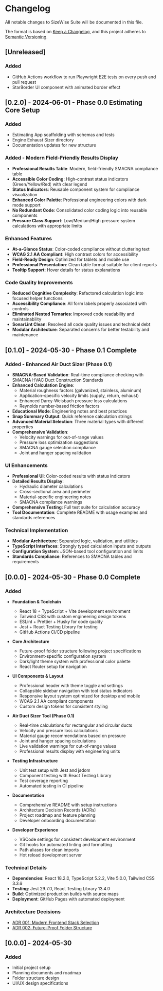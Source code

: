# Changelog

All notable changes to SizeWise Suite will be documented in this file.

The format is based on [Keep a Changelog](https://keepachangelog.com/en/1.0.0/),
and this project adheres to [Semantic Versioning](https://semver.org/spec/v2.0.0.html).

## [Unreleased]
### Added
- GitHub Actions workflow to run Playwright E2E tests on every push and pull request
- StarBorder UI component with animated border effect
## [0.2.0] - 2024-06-01 - Phase 0.0 Estimating Core Setup
### Added
- Estimating App scaffolding with schemas and tests
- Engine Exhaust Sizer directory
- Documentation updates for new structure


### Added - Modern Field-Friendly Results Display

- **Professional Results Table**: Modern, field-friendly SMACNA compliance table
- **Accessible Color Coding**: High-contrast status indicators (Green/Yellow/Red) with clear legend
- **Status Indicators**: Reusable component system for compliance visualization
- **Enhanced Color Palette**: Professional engineering colors with dark mode support
- **No Redundant Code**: Consolidated color coding logic into reusable components
- **Pressure Class Support**: Low/Medium/High pressure system calculations with appropriate limits

### Enhanced Features

- **At-a-Glance Status**: Color-coded compliance without cluttering text
- **WCAG 2.1 AA Compliant**: High contrast colors for accessibility
- **Field-Ready Design**: Optimized for tablets and mobile use
- **Professional Presentation**: Clean table format suitable for client reports
- **Tooltip Support**: Hover details for status explanations

### Code Quality Improvements

- **Reduced Cognitive Complexity**: Refactored calculation logic into focused helper functions
- **Accessibility Compliance**: All form labels properly associated with controls
- **Eliminated Nested Ternaries**: Improved code readability and maintainability
- **SonarLint Clean**: Resolved all code quality issues and technical debt
- **Modular Architecture**: Separated concerns for better testability and maintenance

## [0.1.0] - 2024-05-30 - Phase 0.1 Complete

### Added - Enhanced Air Duct Sizer (Phase 0.1)

- **SMACNA-Based Validation**: Real-time compliance checking with SMACNA HVAC Duct Construction Standards
- **Enhanced Calculation Engine**:
  - Material roughness factors (galvanized, stainless, aluminum)
  - Application-specific velocity limits (supply, return, exhaust)
  - Enhanced Darcy-Weisbach pressure loss calculations
  - Reynolds number-based friction factors
- **Educational Mode**: Engineering notes and best practices
- **Snap Summary Output**: Quick reference calculation strings
- **Advanced Material Selection**: Three material types with different properties
- **Comprehensive Validation**:
  - Velocity warnings for out-of-range values
  - Pressure loss optimization suggestions
  - SMACNA gauge selection compliance
  - Joint and hanger spacing validation

### UI Enhancements

- **Professional UI**: Color-coded results with status indicators
- **Detailed Results Display**:
  - Hydraulic diameter calculations
  - Cross-sectional area and perimeter
  - Material-specific engineering notes
  - SMACNA compliance warnings
- **Comprehensive Testing**: Full test suite for calculation accuracy
- **Tool Documentation**: Complete README with usage examples and standards references

### Technical Implementation

- **Modular Architecture**: Separated logic, validation, and utilities
- **TypeScript Interfaces**: Strongly typed calculation inputs and outputs
- **Configuration System**: JSON-based tool configuration and limits
- **Standards Compliance**: References to SMACNA tables and requirements

## [0.0.0] - 2024-05-30 - Phase 0.0 Complete

### Added

- **Foundation & Toolchain**

  - React 18 + TypeScript + Vite development environment
  - Tailwind CSS with custom engineering design tokens
  - ESLint + Prettier + Husky for code quality
  - Jest + React Testing Library for testing
  - GitHub Actions CI/CD pipeline

- **Core Architecture**

  - Future-proof folder structure following project specifications
  - Environment-specific configuration system
  - Dark/light theme system with professional color palette
  - React Router setup for navigation

- **UI Components & Layout**

  - Professional header with theme toggle and settings
  - Collapsible sidebar navigation with tool status indicators
  - Responsive layout system optimized for desktop and mobile
  - WCAG 2.1 AA compliant components
  - Custom design tokens for consistent styling

- **Air Duct Sizer Tool (Phase 0.1)**

  - Real-time calculations for rectangular and circular ducts
  - Velocity and pressure loss calculations
  - Material gauge recommendations based on pressure
  - Joint and hanger spacing calculations
  - Live validation warnings for out-of-range values
  - Professional results display with engineering units

- **Testing Infrastructure**

  - Unit test setup with Jest and jsdom
  - Component testing with React Testing Library
  - Test coverage reporting
  - Automated testing in CI pipeline

- **Documentation**

  - Comprehensive README with setup instructions
  - Architecture Decision Records (ADRs)
  - Project roadmap and feature planning
  - Developer onboarding documentation

- **Developer Experience**
  - VSCode settings for consistent development environment
  - Git hooks for automated linting and formatting
  - Path aliases for clean imports
  - Hot reload development server

### Technical Details

- **Dependencies**: React 18.2.0, TypeScript 5.2.2, Vite 5.0.0, Tailwind CSS 3.3.6
- **Testing**: Jest 29.7.0, React Testing Library 13.4.0
- **Build**: Optimized production builds with source maps
- **Deployment**: GitHub Pages with automated deployment

### Architecture Decisions

- [ADR 001: Modern Frontend Stack Selection](./app/docs/architecture/001-modern-frontend-stack.md)
- [ADR 002: Future-Proof Folder Structure](./app/docs/architecture/002-folder-structure.md)

## [0.0.0] - 2024-05-30

### Added

- Initial project setup
- Planning documents and roadmap
- Folder structure design
- UI/UX design specifications
